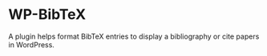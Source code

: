 # WP-BibTeX
A plugin helps format BibTeX entries to display a bibliography or cite papers in WordPress.
